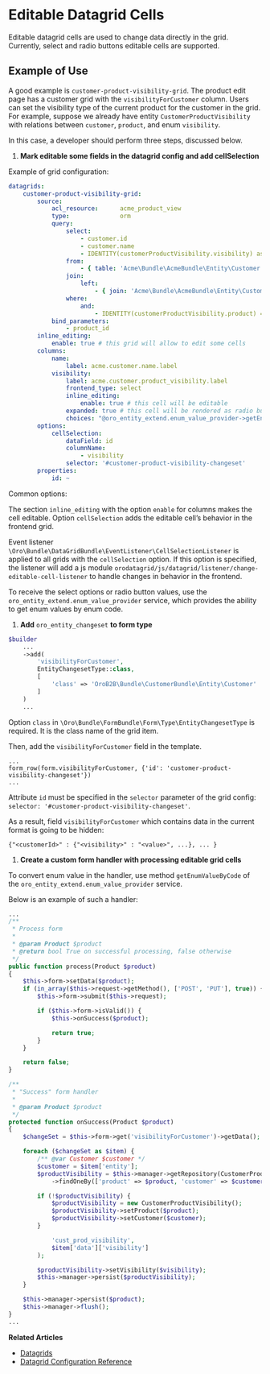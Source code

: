 <a id="customize-datagrids-editable-datagrid-cells"></a>

# Editable Datagrid Cells

Editable datagrid cells are used to change data directly in the grid. Currently, select and radio buttons editable cells are supported.

## Example of Use

A good example is `customer-product-visibility-grid`. The product edit page has a customer grid with the `visibilityForCustomer` column.
Users can set the visibility type of the current product for the customer in the grid.
For example, suppose we already have entity `CustomerProductVisibility` with relations between `customer`, `product`, and enum `visibility`.

In this case, a developer should perform three steps, discussed below.

1. **Mark editable some fields in the datagrid config and add cellSelection**

Example of grid configuration:

```yaml
datagrids:
    customer-product-visibility-grid:
        source:
            acl_resource:      acme_product_view
            type:              orm
            query:
                select:
                    - customer.id
                    - customer.name
                    - IDENTITY(customerProductVisibility.visibility) as visibility
                from:
                    - { table: 'Acme\Bundle\AcmeBundle\Entity\Customer', alias: customer }
                join:
                    left:
                        - { join: 'Acme\Bundle\AcmeBundle\Entity\CustomerProductVisibility', alias: customerProductVisibility, conditionType: WITH, condition: 'customerProductVisibility.customer = customer' }
                where:
                    and:
                        - IDENTITY(customerProductVisibility.product) = :product_id
            bind_parameters:
                - product_id
        inline_editing:
            enable: true # this grid will allow to edit some cells
        columns:
            name:
                label: acme.customer.name.label
            visibility:
                label: acme.customer.product_visibility.label
                frontend_type: select
                inline_editing:
                    enable: true # this cell will be editable
                expanded: true # this cell will be rendered as radio buttons
                choices: "@oro_entity_extend.enum_value_provider->getEnumChoicesByCode('cust_prod_visibility')"
        options:
            cellSelection:
                dataField: id
                columnName:
                    - visibility
                selector: '#customer-product-visibility-changeset'
        properties:
            id: ~
```

Common options:

The section `inline_editing` with the option `enable` for columns makes the cell editable. Option `cellSelection` adds the editable cell’s behavior in the frontend grid.

Event listener `\Oro\Bundle\DataGridBundle\EventListener\CellSelectionListener` is applied to all grids with the `cellSelection` option.
If this option is specified, the listener will add a js module `orodatagrid/js/datagrid/listener/change-editable-cell-listener` to handle changes in behavior in the frontend.

To receive the select options or radio button values, use the `oro_entity_extend.enum_value_provider` service, which provides the ability to get enum values by enum code.

1. **Add** `oro_entity_changeset` **to form type**

```php
$builder
    ...
    ->add(
        'visibilityForCustomer',
        EntityChangesetType::class,
        [
            'class' => 'OroB2B\Bundle\CustomerBundle\Entity\Customer'
        ]
    )
    ...
```

Option `class` in `\Oro\Bundle\FormBundle\Form\Type\EntityChangesetType` is required. It is the class name of the grid item.

Then, add the `visibilityForCustomer` field in the template.

```twig
...
form_row(form.visibilityForCustomer, {'id': 'customer-product-visibility-changeset'})
...
```

Attribute `id` must be specified in the `selector` parameter of the grid config: `selector: '#customer-product-visibility-changeset'`.

As a result, field `visibilityForCustomer` which contains data in the current format is going to be hidden:

```twig
{"<customerId>" : {"<visibility>" : "<value>", ...}, ... }
```

1. **Create a custom form handler with processing editable grid cells**

To convert enum value in the handler, use method `getEnumValueByCode` of the `oro_entity_extend.enum_value_provider` service.

Below is an example of such a handler:

```php
...
/**
 * Process form
 *
 * @param Product $product
 * @return bool True on successful processing, false otherwise
 */
public function process(Product $product)
{
    $this->form->setData($product);
    if (in_array($this->request->getMethod(), ['POST', 'PUT'], true)) {
        $this->form->submit($this->request);

        if ($this->form->isValid()) {
            $this->onSuccess($product);

            return true;
        }
    }

    return false;
}

/**
 * "Success" form handler
 *
 * @param Product $product
 */
protected function onSuccess(Product $product)
{
    $changeSet = $this->form->get('visibilityForCustomer')->getData();

    foreach ($changeSet as $item) {
        /** @var Customer $customer */
        $customer = $item['entity'];
        $productVisibility = $this->manager->getRepository(CustomerProductVisibility::class)
            ->findOneBy(['product' => $product, 'customer' => $customer]);

        if (!$productVisibility) {
            $productVisibility = new CustomerProductVisibility();
            $productVisibility->setProduct($product);
            $productVisibility->setCustomer($customer);
        }

            'cust_prod_visibility',
            $item['data']['visibility']
        );

        $productVisibility->setVisibility($visibility);
        $this->manager->persist($productVisibility);
    }

    $this->manager->persist($product);
    $this->manager->flush();
}
...
```

**Related Articles**

* [Datagrids](../../data-grids/index.md#data-grids)
* [Datagrid Configuration Reference](../../../configuration/yaml/datagrids.md#reference-format-datagrids)
